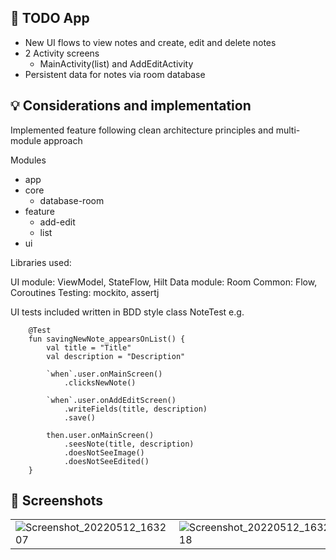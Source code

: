 ## :loudspeaker: TODO App
- New UI flows to view notes and create, edit and delete notes
- 2 Activity screens
  - MainActivity(list) and AddEditActivity
- Persistent data for notes via room database

## :bulb: Considerations and implementation

Implemented feature following clean architecture principles and multi-module approach

Modules

- app
- core
  - database-room
- feature
  - add-edit
  - list
- ui

Libraries used:

UI module: ViewModel, StateFlow, Hilt Data module: Room Common: Flow, Coroutines Testing: mockito,
assertj

UI tests included written in BDD style class NoteTest e.g.

```
    @Test
    fun savingNewNote_appearsOnList() {
        val title = "Title"
        val description = "Description"

        `when`.user.onMainScreen()
            .clicksNewNote()

        `when`.user.onAddEditScreen()
            .writeFields(title, description)
            .save()

        then.user.onMainScreen()
            .seesNote(title, description)
            .doesNotSeeImage()
            .doesNotSeeEdited()
    }
```

## :camera_flash: Screenshots

<delete section if not applicable>

| |  |
| ------ | ----- |
| ![Screenshot_20220512_163207](https://user-images.githubusercontent.com/3733055/168309938-61e9eca1-4235-4728-9fb3-6aff4b0a5dd8.png) | ![Screenshot_20220512_163218](https://user-images.githubusercontent.com/3733055/168309906-503e653d-cf6a-4e94-9ec7-4b5018766404.png) |  
